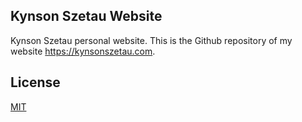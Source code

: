 ## Kynson Szetau Website
Kynson Szetau personal website. This is the Github repository of my website <https://kynsonszetau.com>.

## License
[MIT](LICENSE)
